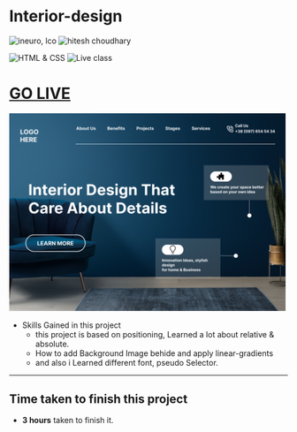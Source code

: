 # Interior-design
![ineuro, lco](https://img.shields.io/badge/iNeuron-LCO-green)
![hitesh choudhary](https://img.shields.io/badge/Hitesh--Choudhary-Full--stack--JS--bootcamp-red)

![HTML & CSS](https://img.shields.io/badge/HTML-CSS-orange)
![Live class](https://img.shields.io/badge/LIVE--CLASS-PROJECT--14-lightgrey)


# [GO LIVE](https://interior-design-d.netlify.app)
![image](10.png)


-   Skills Gained in this project
    -   this project is based on positioning,
        Learned a lot about relative & absolute.
    -   How to add Background Image behide and apply linear-gradients
    -   and also i Learned different font, pseudo Selector.

---

## Time taken to finish this project

-  **3 hours** taken to finish it.
